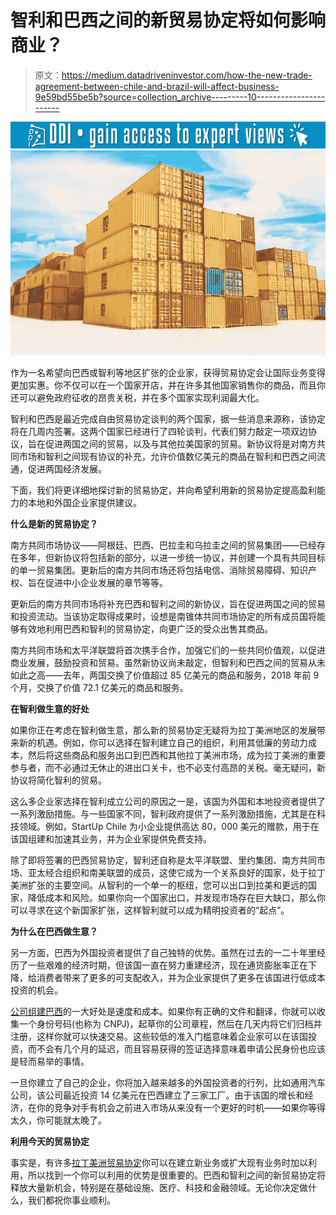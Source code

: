 # 智利和巴西之间的新贸易协定将如何影响商业？

> 原文：<https://medium.datadriveninvestor.com/how-the-new-trade-agreement-between-chile-and-brazil-will-affect-business-9e59bd55be5b?source=collection_archive---------10----------------------->

[![](img/af4a44963d913f749ed5b41aa15e4237.png)](http://www.track.datadriveninvestor.com/1B9E)![](img/8e3e5572fe97a441197c8c8544bdab9d.png)

作为一名希望向巴西或智利等地区扩张的企业家，获得贸易协定会让国际业务变得更加实惠。你不仅可以在一个国家开店，并在许多其他国家销售你的商品，而且你还可以避免政府征收的昂贵关税，并在多个国家实现利润最大化。

智利和巴西是最近完成自由贸易协定谈判的两个国家，据一些消息来源称，该协定将在几周内签署。这两个国家已经进行了四轮谈判，代表们努力敲定一项双边协议，旨在促进两国之间的贸易，以及与其他拉美国家的贸易。新协议将是对南方共同市场和智利之间现有协议的补充，允许价值数亿美元的商品在智利和巴西之间流通，促进两国经济发展。

下面，我们将更详细地探讨新的贸易协定，并向希望利用新的贸易协定提高盈利能力的本地和外国企业家提供建议。

**什么是新的贸易协定？**

南方共同市场协议——阿根廷、巴西、巴拉圭和乌拉圭之间的贸易集团——已经存在多年，但新协议将包括新的部分，以进一步统一协议，并创建一个具有共同目标的单一贸易集团。更新后的南方共同市场还将包括电信、消除贸易障碍、知识产权、旨在促进中小企业发展的章节等等。

更新后的南方共同市场将补充巴西和智利之间的新协议，旨在促进两国之间的贸易和投资流动。当该协定取得成果时，设想是南锥体共同市场协定的所有成员国将能够有效地利用巴西和智利的贸易协定，向更广泛的受众出售其商品。

南方共同市场和太平洋联盟将首次携手合作，加强它们的一些共同价值观，以促进商业发展，鼓励投资和贸易。虽然新协议尚未敲定，但智利和巴西之间的贸易从未如此之高——去年，两国交换了价值超过 85 亿美元的商品和服务，2018 年前 9 个月，交换了价值 72.1 亿美元的商品和服务。

**在智利做生意的好处**

如果你正在考虑在智利做生意，那么新的贸易协定无疑将为拉丁美洲地区的发展带来新的机遇。例如，你可以选择在智利建立自己的组织，利用其低廉的劳动力成本，然后将这些商品和服务出口到巴西和其他拉丁美洲市场，成为拉丁美洲的重要参与者，而不必通过无休止的进出口关卡，也不必支付高昂的关税。毫无疑问，新协议将简化智利的贸易。

这么多企业家选择在智利成立公司的原因之一是，该国为外国和本地投资者提供了一系列激励措施。与一些国家不同，智利政府提供了一系列激励措施，尤其是在科技领域。例如，StartUp Chile 为小企业提供高达 80，000 美元的赠款，用于在该国组建和加速其业务，并为企业家提供免费支持。

除了即将签署的巴西贸易协定，智利还自称是太平洋联盟、里约集团、南方共同市场、亚太经合组织和南美联盟的成员，这使它成为一个关系良好的国家，处于拉丁美洲扩张的主要空间。从智利的一个单一的枢纽，您可以出口到拉美和更远的国家，降低成本和风险。如果你向一个国家出口，并发现市场存在巨大缺口，那么你可以寻求在这个新国家扩张，这样智利就可以成为精明投资者的“起点”。

**为什么在巴西做生意？**

另一方面，巴西为外国投资者提供了自己独特的优势。虽然在过去的一二十年里经历了一些艰难的经济时期，但该国一直在努力重建经济，现在通货膨胀率正在下降，给消费者带来了更多的可支配收入，并为企业家提供了更多在该国进行低成本投资的机会。

[公司组建巴西](https://www.bizlatinhub.com/company-formation-brazil-sociedade-limitada-srl/)的一大好处是速度和成本。如果你有正确的文件和翻译，你就可以收集一个身份号码(也称为 CNPJ)，起草你的公司章程，然后在几天内将它们归档并注册，这样你就可以快速交易。这些较低的准入门槛意味着企业家可以在该国投资，而不会有几个月的延迟，而且容易获得的签证选择意味着申请公民身份也应该是轻而易举的事情。

一旦你建立了自己的企业，你将加入越来越多的外国投资者的行列，比如通用汽车公司，该公司最近投资 14 亿美元在巴西建立了三家工厂。由于该国的增长和经济，在你的竞争对手有机会之前进入市场从来没有一个更好的时机——如果你等得太久，你可能就太晚了。

**利用今天的贸易协定**

事实是，有许多[拉丁美洲贸易协定](https://seekingalpha.com/instablog/49710138-craighsdempsey/5238147-latin-american-trade-agreements-will-support-business-expansion)你可以在建立新业务或扩大现有业务时加以利用，所以找到一个你可以利用的优势是很重要的。巴西和智利之间的新贸易协定将释放大量新机会，特别是在基础设施、医疗、科技和金融领域。无论你决定做什么，我们都祝你事业顺利。